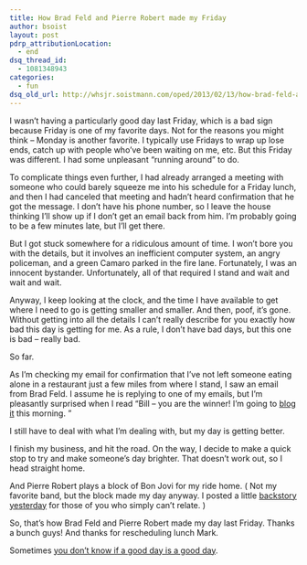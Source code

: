 ```yaml
---
title: How Brad Feld and Pierre Robert made my Friday
author: bsoist
layout: post
pdrp_attributionLocation:
  - end
dsq_thread_id:
  - 1081348943
categories:
  - fun
dsq_old_url: http://whsjr.soistmann.com/oped/2013/02/13/how-brad-feld-and-pierre-robert-made-my-friday/
---
```

I wasn’t having a particularly good day last Friday, which is a bad sign because Friday is one of my favorite days. Not for the reasons you might think &#8211; Monday is another favorite. I typically use Fridays to wrap up lose ends, catch up with people who’ve been waiting on me, etc. But this Friday was different. I had some unpleasant “running around” to do.

To complicate things even further, I had already arranged a meeting with someone who could barely squeeze me into his schedule for a Friday lunch, and then I had canceled that meeting and hadn’t heard confirmation that he got the message. I don’t have his phone number, so I leave the house thinking I’ll show up if I don’t get an email back from him. I’m probably going to be a few minutes late, but I’ll get there.

But I got stuck somewhere for a ridiculous amount of time. I won’t bore you with the details, but it involves an inefficient computer system, an angry policeman, and a green Camaro parked in the fire lane. Fortunately, I was an innocent bystander. Unfortunately, all of that required I stand and wait and wait and wait.

Anyway, I keep looking at the clock, and the time I have available to get where I need to go is getting smaller and smaller. And then, poof, it’s gone. Without getting into all the details I can’t really describe for you exactly how bad this day is getting for me. As a rule, I don’t have bad days, but this one is bad &#8211; really bad.

So far.

As I’m checking my email for confirmation that I’ve not left someone eating alone in a restaurant just a few miles from where I stand, I saw an email from Brad Feld. I assume he is replying to one of my emails, but I’m pleasantly surprised when I read “Bill &#8211; you are the winner! I’m going to [blog it][1] this morning. ”

I still have to deal with what I’m dealing with, but my day is getting better.

I finish my business, and hit the road. On the way, I decide to make a quick stop to try and make someone’s day brighter. That doesn’t work out, so I head straight home.

And Pierre Robert plays a block of Bon Jovi for my ride home. ( Not my favorite band, but the block made my day anyway. I posted a little [backstory yesterday][2] for those of you who simply can’t relate. )

So, that’s how Brad Feld and Pierre Robert made my day last Friday. Thanks a bunch guys! And thanks for rescheduling lunch Mark.

Sometimes [you don&#8217;t know if a good day is a good day][3].

 [1]: http://www.feld.com/wp/archives/2013/02/the-winners-of-the-startup-life-win-a-dinner.html
 [2]: /2013/02/12/hair-metal-mondays-tuesday-edition/
 [3]: http://www.alearningaday.com/2013/02/you-don-know-if-good-day-is-good-day.html
